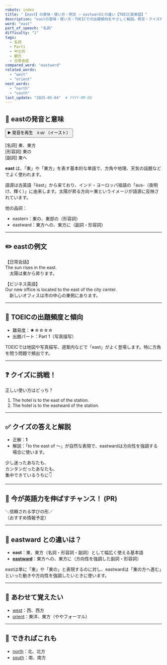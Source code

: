```yaml
---
robots: index
title: "【east】の意味・使い方・例文 ― eastwardとの違い【TOEIC英単語】"
description: "eastの意味・使い方・TOEICでの出題傾向をやさしく解説。例文・クイズ付きでeastwardとの違いもわかりやすく学べます。"
word: "east"
part_of_speech: "名詞"
difficulty: "1"
tags:
  - 名詞
  - Part1
  - 中立的
  - 観光
  - 日常会話
compared_word: "eastward"
related_words:
  - "west"
  - "orient"
next_words:
  - "north"
  - "south"
last_update: "2025-05-04"  # YYYY-MM-DD
---
```


## 🔰 eastの発音と意味

<button class="play-audio" onclick="playTTS('east')">
  <span class="play-audio-main">
    ▶️ 発音を再生　/iːst/
  </span>
  <span class="play-audio-sub">
    （イースト）
  </span>
</button>

[名詞] 東、東方  
[形容詞] 東の  
[副詞] 東へ

**east** は、「東」や「東方」を表す基本的な単語で、方角や地理、天気の話題などでよく使われます。

語源は古英語「ēast」から来ており、インド・ヨーロッパ祖語の「aus-（夜明け、輝く）」に由来します。太陽が昇る方向＝東というイメージが語源に反映されています。

他の品詞：  
- eastern：東の、東部の（形容詞）
- eastward：東方への、東方に（副詞・形容詞）

---

## ✏️ eastの例文

【日常会話】  
The sun rises in the east.  
　太陽は東から昇ります。

【ビジネス英語】  
Our new office is located to the east of the city center.  
　新しいオフィスは市の中心の東側にあります。

---

## 🎯 TOEICの出題頻度と傾向

- 難易度：★☆☆☆☆
- 出題パート：Part 1（写真描写）

TOEICでは地図や写真描写、道案内などで「east」がよく登場します。特に方角を問う問題で頻出です。

---

## ❓ クイズに挑戦！

正しい使い方はどっち？

1. The hotel is to the east of the station.  
2. The hotel is to the eastward of the station.

---

## ✅ クイズの答えと解説

- 正解：**1**
- 解説：「to the east of ～」が自然な表現で、eastwardは方向性を強調する場合に使います。

少し迷ったあなたも、  
カンタンだったあなたも、  
集中できているうちに👇️

---

## 🚀 今が英語力を伸ばすチャンス！ (PR)

<div class="info-center">
＼信頼される学びの形／<br>  
（おすすめ情報予定）
</div>

---

## 🤔  eastward との違いは？

- **east**：東、東方（名詞・形容詞・副詞）として幅広く使える基本語
- **[eastward](/eastward)**：東方への、東方に（方向性を強調した副詞・形容詞）

eastは単に「東」や「東の」と表現するのに対し、eastwardは「東の方へ進む」といった動きや方向性を強調したいときに使います。

---

## 🧩 あわせて覚えたい

- [west](/west)：西、西方
- [orient](/orient)：東洋、東方（ややフォーマル）

---

## 📖 できればこれも

- [north](/north)：北、北方
- [south](/south)：南、南方

<!-- cvid: aid38_bid44 -->
